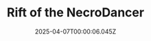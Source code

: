 ---
title: "Rift of the NecroDancer"
id: 2073250
date: 2025-04-07T00:00:06.045Z
link: games/steam/recent/rift-of-the-necrodancer
image: http://media.steampowered.com/steamcommunity/public/images/apps/2073250/c098e2f779cadbb9e24a58a0e0763ec65b82b4b5.jpg
playtime_2weeks: 62
playtime_forever: 1506
playtime_windows_forever: 0
playtime_mac_forever: 0
playtime_linux_forever: 1506
playtime_deck_forever: 1506
---
